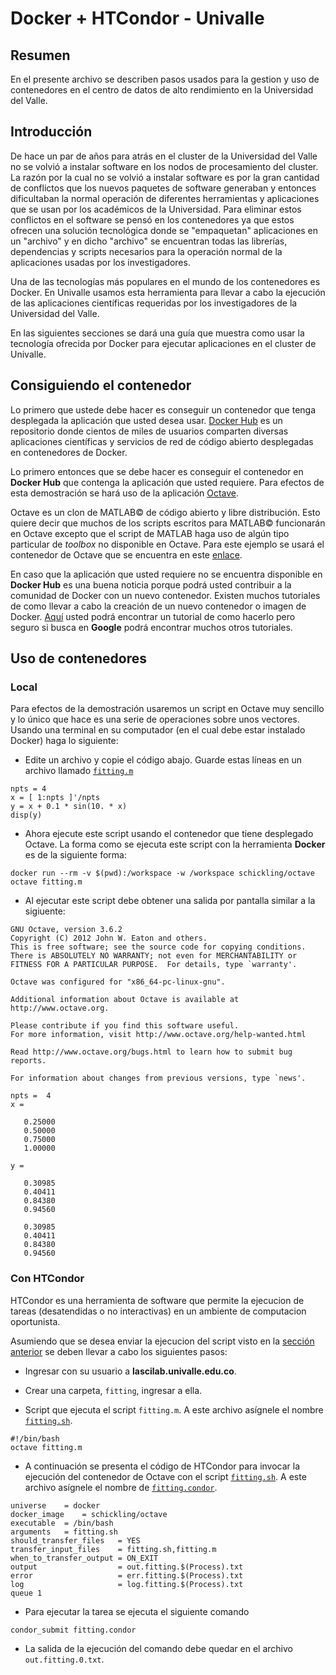 # Docker + HTCondor - Univalle

## Resumen

En el presente archivo se describen pasos usados para la gestion y uso de 
contenedores en el centro de datos de alto rendimiento en la Universidad del 
Valle.

## Introducción

De hace un par de años para atrás en el cluster de la Universidad del Valle no se volvió a instalar software en los nodos de procesamiento del cluster.
La razón por la cual no se volvió a instalar software es por la gran cantidad de conflictos que los nuevos paquetes de software generaban y entonces dificultaban la normal operación de diferentes herramientas y aplicaciones que se usan por los académicos de la Universidad. 
Para eliminar estos conflictos en el software se pensó en los contenedores ya que estos ofrecen una solución tecnológica donde se "empaquetan" aplicaciones en un "archivo" y en dicho "archivo" se encuentran todas las librerías, dependencias y scripts necesarios para la operación normal de la aplicaciones usadas por los investigadores.

Una de las tecnologías más populares en el mundo de los contenedores es Docker.
En Univalle usamos esta herramienta para llevar a cabo la ejecución de las aplicaciones científicas requeridas por los investigadores de la Universidad del Valle.

En las siguientes secciones se dará una guía que muestra como usar la tecnología ofrecida por Docker para ejecutar aplicaciones en el cluster de Univalle.

## Consiguiendo el contenedor

Lo primero que ustede debe hacer es conseguir un contenedor que tenga desplegada la aplicación que usted desea usar. 
[Docker Hub](https://hub.docker.com) es un repositorio donde cientos de miles de usuarios comparten diversas aplicaciones científicas y servicios de red de código abierto desplegadas en contenedores de Docker.

Lo primero entonces que se debe hacer es conseguir el contenedor en **Docker Hub** que contenga la aplicación que usted requiere. 
Para efectos de esta demostración se hará uso de la aplicación [Octave](https://www.gnu.org/software/octave/).

Octave es un clon de MATLAB&copy; de código abierto y libre distribución.
Esto quiere decir que muchos de los scripts escritos para MATLAB&copy; funcionarán en Octave excepto que el script de MATLAB haga uso de algún tipo particular de *toolbox* no disponible en Octave.
Para este ejemplo se usará el contenedor de Octave que se encuentra en este [enlace](https://hub.docker.com/r/schickling/octave/).

En caso que la aplicación que usted requiere no se encuentra disponible en **Docker Hub** es una buena noticia porque podrá usted contribuir a la comunidad de Docker con un nuevo contenedor.
Existen muchos tutoriales de como llevar a cabo la creación de un nuevo contenedor o imagen de Docker. 
[Aquí](https://www.howtoforge.com/tutorial/how-to-create-docker-images-with-dockerfile/) usted podrá encontrar un tutorial de como hacerlo pero seguro si busca en **Google** podrá encontrar muchos otros tutoriales.

## Uso de contenedores

### Local

Para efectos de la demostración usaremos un script en Octave muy sencillo y lo único que hace es una serie de operaciones sobre unos vectores. 
Usando una terminal en su computador (en el cual debe estar instalado Docker) haga lo siguiente:

* Edite un archivo y copie el código abajo. Guarde estas líneas en un archivo llamado [`fitting.m`](fitting.m)

```
npts = 4
x = [ 1:npts ]'/npts
y = x + 0.1 * sin(10. * x)
disp(y)
```

* Ahora ejecute este script usando el contenedor que tiene desplegado Octave. La forma como se ejecuta este script con la herramienta **Docker** es de la siguiente forma:

```
docker run --rm -v $(pwd):/workspace -w /workspace schickling/octave octave fitting.m
```

* Al ejecutar este script debe obtener una salida por pantalla similar a la sigiuente:

```
GNU Octave, version 3.6.2
Copyright (C) 2012 John W. Eaton and others.
This is free software; see the source code for copying conditions.
There is ABSOLUTELY NO WARRANTY; not even for MERCHANTABILITY or
FITNESS FOR A PARTICULAR PURPOSE.  For details, type `warranty'.

Octave was configured for "x86_64-pc-linux-gnu".

Additional information about Octave is available at http://www.octave.org.

Please contribute if you find this software useful.
For more information, visit http://www.octave.org/help-wanted.html

Read http://www.octave.org/bugs.html to learn how to submit bug reports.

For information about changes from previous versions, type `news'.

npts =  4
x =

   0.25000
   0.50000
   0.75000
   1.00000

y =

   0.30985
   0.40411
   0.84380
   0.94560

   0.30985
   0.40411
   0.84380
   0.94560
```


###  Con HTCondor

HTCondor es una herramienta de software que permite la ejecucion de tareas (desatendidas o no interactivas) en un ambiente de computacion oportunista.

Asumiendo que se desea enviar la ejecucion del script visto en la [sección anterior](#local) se deben llevar a cabo los siguientes pasos:

* Ingresar con su usuario a **lascilab.univalle.edu.co**.

* Crear una carpeta, `fitting`, ingresar a ella.

* Script que ejecuta el script `fitting.m`. A este archivo asígnele el nombre [`fitting.sh`](fitting.sh).

```
#!/bin/bash
octave fitting.m
```

* A continuación se presenta el código de HTCondor para invocar la ejecución del contenedor de Octave con el script [`fitting.sh`](fitting.sh). A este archivo asígnele el nombre de [`fitting.condor`](fitting.condor).

```
universe 	= docker
docker_image	= schickling/octave
executable 	= /bin/bash
arguments	= fitting.sh 	
should_transfer_files   = YES
transfer_input_files    = fitting.sh,fitting.m
when_to_transfer_output = ON_EXIT
output                  = out.fitting.$(Process).txt
error                   = err.fitting.$(Process).txt
log                     = log.fitting.$(Process).txt
queue 1
```

* Para ejecutar la tarea se ejecuta el siguiente comando

```
condor_submit fitting.condor
```

* La salida de la ejecución del comando debe quedar en el archivo `out.fitting.0.txt`. 
